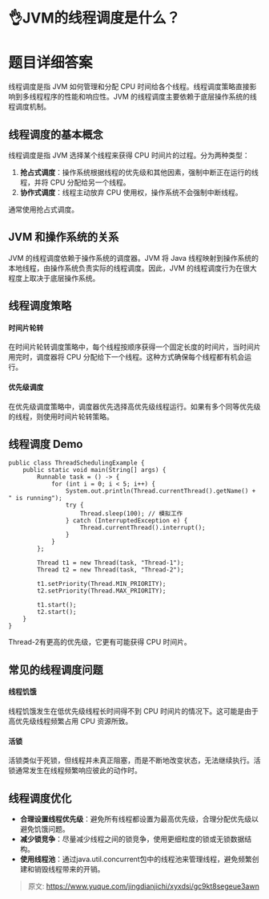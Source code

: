 # 👌JVM的线程调度是什么？

# 题目详细答案
线程调度是指 JVM 如何管理和分配 CPU 时间给各个线程。线程调度策略直接影响到多线程程序的性能和响应性。JVM 的线程调度主要依赖于底层操作系统的线程调度机制。

## 线程调度的基本概念
线程调度是指 JVM 选择某个线程来获得 CPU 时间片的过程。分为两种类型：

1. **抢占式调度**：操作系统根据线程的优先级和其他因素，强制中断正在运行的线程，并将 CPU 分配给另一个线程。
2. **协作式调度**：线程主动放弃 CPU 使用权，操作系统不会强制中断线程。

通常使用抢占式调度。

## JVM 和操作系统的关系
JVM 的线程调度依赖于操作系统的调度器。JVM 将 Java 线程映射到操作系统的本地线程，由操作系统负责实际的线程调度。因此，JVM 的线程调度行为在很大程度上取决于底层操作系统。

## 线程调度策略
#### 时间片轮转
在时间片轮转调度策略中，每个线程按顺序获得一个固定长度的时间片，当时间片用完时，调度器将 CPU 分配给下一个线程。这种方式确保每个线程都有机会运行。

#### 优先级调度
在优先级调度策略中，调度器优先选择高优先级线程运行。如果有多个同等优先级的线程，则使用时间片轮转策略。

## 线程调度 Demo
```plain
public class ThreadSchedulingExample {
    public static void main(String[] args) {
        Runnable task = () -> {
            for (int i = 0; i < 5; i++) {
                System.out.println(Thread.currentThread().getName() + " is running");
                try {
                    Thread.sleep(100); // 模拟工作
                } catch (InterruptedException e) {
                    Thread.currentThread().interrupt();
                }
            }
        };

        Thread t1 = new Thread(task, "Thread-1");
        Thread t2 = new Thread(task, "Thread-2");

        t1.setPriority(Thread.MIN_PRIORITY);
        t2.setPriority(Thread.MAX_PRIORITY);

        t1.start();
        t2.start();
    }
}
```

Thread-2有更高的优先级，它更有可能获得 CPU 时间片。

## 常见的线程调度问题
#### 线程饥饿
线程饥饿发生在低优先级线程长时间得不到 CPU 时间片的情况下。这可能是由于高优先级线程频繁占用 CPU 资源所致。

#### 活锁
活锁类似于死锁，但线程并未真正阻塞，而是不断地改变状态，无法继续执行。活锁通常发生在线程频繁响应彼此的动作时。

## 线程调度优化
+ **合理设置线程优先级**：避免所有线程都设置为最高优先级，合理分配优先级以避免饥饿问题。
+ **减少锁竞争**：尽量减少线程之间的锁竞争，使用更细粒度的锁或无锁数据结构。
+ **使用线程池**：通过java.util.concurrent包中的线程池来管理线程，避免频繁创建和销毁线程带来的开销。



> 原文: <https://www.yuque.com/jingdianjichi/xyxdsi/gc9kt8segeue3awn>